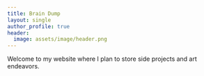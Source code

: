 ```yaml
---
title: Brain Dump
layout: single
author_profile: true
header:
  image: assets/image/header.png
---
```

Welcome to my website where I plan to store side projects and art endeavors.
